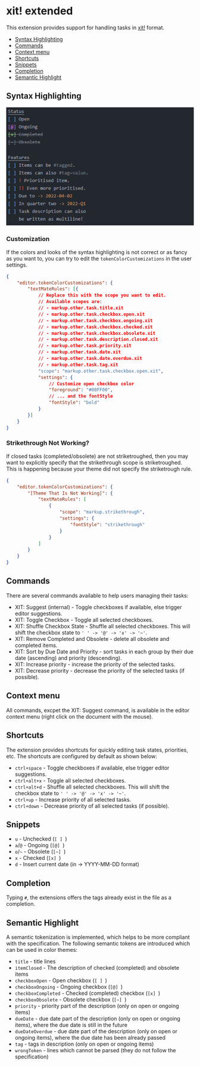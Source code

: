 # xit! extended

This extension provides support for handling tasks in [xit!](https://xit.jotaen.net/) format.

- [Syntax Highlighting](#syntax-highlighting)
- [Commands](#commands)
- [Context menu](#context-menu)
- [Shortcuts](#shortcuts)
- [Snippets](#snippets)
- [Completion](#completion)
- [Semantic Highlight](#semantic-highlight)

## Syntax Highlighting

![screenshot showing the syntax highlighting](assets/screenshots/01.png)

### Customization

If the colors and looks of the syntax highlighting is not correct or as fancy as you want to, you can try to edit the `tokenColorCustomizations` in the user settings.

```json
{
    "editor.tokenColorCustomizations": {
        "textMateRules": [{
            // Replace this with the scope you want to edit.
            // Available scopes are:
            // - markup.other.task.title.xit
            // - markup.other.task.checkbox.open.xit
            // - markup.other.task.checkbox.ongoing.xit
            // - markup.other.task.checkbox.checked.xit
            // - markup.other.task.checkbox.obsolete.xit
            // - markup.other.task.description.closed.xit
            // - markup.other.task.priority.xit
            // - markup.other.task.date.xit
            // - markup.other.task.date.overdue.xit
            // - markup.other.task.tag.xit
            "scope": "markup.other.task.checkbox.open.xit",
            "settings": {
                // Customize open checkbox color
                "foreground": "#00FF00",
                // ... and the fontStyle
                "fontStyle": "bold"
            }
        }]
    }
}
```

### Strikethrough Not Working?

If closed tasks (completed/obsolete) are not striketroughed, then you may want to explicitly specify that the strikethrough scope is striketroughed. This is happening because your theme did not specify the striketrough rule.

```json
{
    "editor.tokenColorCustomizations": {
        "[Theme That Is Not Working]": {
            "textMateRules": [
                {
                    "scope": "markup.strikethrough",
                    "settings": {
                        "fontStyle": "strikethrough"
                    }
                }
            ]
        }
    }
}
```

## Commands

There are several commands available to help users managing their tasks:

- XIT: Suggest (internal) - Toggle checkboxes if available, else trigger editor suggestions.
- XIT: Toggle Checkbox - Toggle all selected checkboxes.
- XIT: Shuffle Checkbox State - Shuffle all selected checkboxes. This will shift the checkbox state to `' ' -> '@' -> 'x' -> '~'`.
- XIT: Remove Completed and Obsolete - delete all obsolete and completed items.
- XIT: Sort by Due Date and Priority - sort tasks in each group by their due date (ascending) and priority (descending).
- XIT: Increase priority - increase the priority of the selected tasks.
- XIT: Decrease priority - decrease the priority of the selected tasks (if possible).

## Context menu

All commands, excpet the XIT: Suggest command, is available in the editor context menu (right click on the document with the mouse).

## Shortcuts

The extension provides shortcuts for quickly editing task states, priorities, etc. The shortcuts are configured by default as shown below:

- `ctrl+space` - Toggle checkboxes if available, else trigger editor suggestions.
- `ctrl+alt+x` - Toggle all selected checkboxes.
- `ctrl+alt+d` - Shuffle all selected checkboxes. This will shift the checkbox state to `' ' -> '@' -> 'x' -> '~'`.
- `ctrl+up` - Increase priority of all selected tasks.
- `ctrl+down` - Decrease priority of all selected tasks (if possible).

## Snippets

- `u` - Unchecked (`[ ] `)
- `a`/`@` - Ongoing (`[@] `)
- `o`/`~` - Obsolete (`[~] `)
- `x` - Checked (`[x] `)
- `d` - Insert current date (in -> YYYY-MM-DD format)

## Completion

Typing `#`, the extensions offers the tags already exist in the file as a completion.

## Semantic Highlight

A semantic tokenization is implemented, which helps to be more compliant with  the specification. The following semantic tokens are introduced which can be used in color themes:

- `title` - title lines
- `itemClosed` - The description of checked (completed) and obsolete items
- `checkboxOpen` - Open checkbox (`[ ] `)
- `checkboxOngoing` - Ongoing checkbox (`[@] `)
- `checkboxCompleted` - Checked (completed) checkbox (`[x] `)
- `checkboxObsolete` - Obsolete checkbox (`[~] `)
- `priority` - priority part of the description (only on open or ongoing items)
- `dueDate` - due date part of the description (only on open or ongoing items), where the due date is still in the future
- `dueDateOverdue` - due date part of the description (only on open or ongoing items), where the due date has been already passed
- `tag` - tags in description (only on open or ongoing items)
- `wrongToken` - lines which cannot be parsed (they do not follow the specification)
